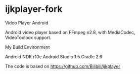 # ijkplayer-fork
Video Player Android 

Android video player based on FFmpeg n2.8, with MediaCodec, VideoToolbox support.

My Build Environment

Android
NDK r10e
Android Studio 1.5
Gradle 2.6


The code is based on https://github.com/Bilibili/ijkplayer

